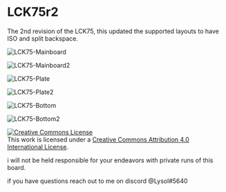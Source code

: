 
# LCK75r2

The 2nd revision of the LCK75, this updated the supported layouts to have ISO and split backspace. 

![LCK75-Mainboard](https://cdn.discordapp.com/attachments/362014190984101899/941489778023628861/d5785ce7c6750694bd8e476ec2901076.png)

![LCK75-Mainboard2](https://cdn.discordapp.com/attachments/362014190984101899/941489779403550750/bf7b0f2e6338409b384ffbbd42bb0aa3.png)

![LCK75-Plate](https://cdn.discordapp.com/attachments/362014190984101899/941489779072176148/9bdf50bbd58ba28e368ccc6ca0779843.png)

![LCK75-Plate2](https://cdn.discordapp.com/attachments/362014190984101899/941489778560466975/e0f38fb05c1ef4937056d44388c4da53.png)

![LCK75-Bottom](https://cdn.discordapp.com/attachments/362014190984101899/941489778803761202/e5abce592489952574219ae9630de2b9.png)

![LCK75-Bottom2](https://cdn.discordapp.com/attachments/362014190984101899/941489780003332096/c150f6a2bf9414626f1b7359fe170753.png)

<a rel="license" href="http://creativecommons.org/licenses/by/4.0/"><img alt="Creative Commons License" style="border-width:0" src="https://i.creativecommons.org/l/by/4.0/88x31.png" /></a><br />This work is licensed under a <a rel="license" href="http://creativecommons.org/licenses/by/4.0/">Creative Commons Attribution 4.0 International License</a>.

i will not be held responsible for your endeavors with private runs of this board. 

if you have questions reach out to me on discord @Lysol#5640